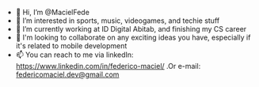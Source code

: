 - 👋 Hi, I’m @MacielFede
- 👀 I’m interested in sports, music, videogames, and techie stuff
- 🌱 I’m currently working at ID Digital Abitab, and finishing my CS career 
- 💞️ I'm looking to collaborate on any exciting ideas you have, especially if it's related to mobile development
- 📫 You can reach to me via linkedIn: https://www.linkedin.com/in/federico-maciel/ .Or e-mail: federicomaciel.dev@gmail.com 

<!---
MacielFede/MacielFede is a ✨ special ✨ repository because its `README.md` (this file) appears on your GitHub profile.
You can click the Preview link to take a look at your changes.
--->
